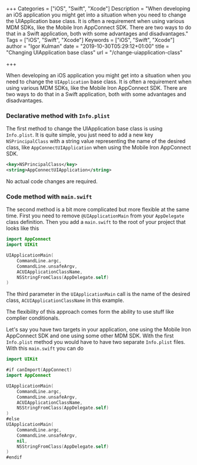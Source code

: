 +++
Categories = ["iOS", "Swift", "Xcode"]
Description = "When developing an iOS application you might get into a situation when you need to change the UIApplication base class. It is often a requirement when using various MDM SDKs, like the Mobile Iron AppConnect SDK. There are two ways to do that in a Swift application, both with some advantages and disadvantages."
Tags = ["iOS", "Swift", "Xcode"]
Keywords = ["iOS", "Swift", "Xcode"]
author = "Igor Kulman"
date = "2019-10-30T05:29:12+01:00"
title = "Changing UIApplication base class"
url = "/change-uiapplication-class"

+++

When developing an iOS application you might get into a situation when you need to change the `UIApplication` base class. It is often a requirement when using various MDM SDKs, like the Mobile Iron AppConnect SDK. There are two ways to do that in a Swift application, both with some advantages and disadvantages.

### Declarative method with `Info.plist`

The first method to change the UIApplication base class is using `Info.plist`. It is quite simple, you just need to add a new key `NSPrincipalClass` with a string value representing the name of the desired class, like `AppConnectUIApplication` when using the Mobile Iron AppConnect SDK.

```xml
<key>NSPrincipalClass</key>
<string>AppConnectUIApplication</string>
```

No actual code changes are required.

### Code method with `main.swift`

The second method is a bit more complicated but more flexible at the same time. First you need to remove `@UIApplicationMain` from your `AppDelegate` class definition. Then you add a `main.swift` to the root of your project that looks like this

```swift
import AppConnect
import UIKit

UIApplicationMain(
    CommandLine.argc,
    CommandLine.unsafeArgv, 
    ACUIApplicationClassName,
    NSStringFromClass(AppDelegate.self)
)
```

The third parameter in the `UIApplicationMain` call is the name of the desired class, `ACUIApplicationClassName` in this example. 

<!--more-->

The flexibility of this approach comes form the ability to use stuff like complier conditionals. 

Let's say you have two targets in your application, one using the Mobile Iron AppConnect SDK and one using some other MDM SDK. With the first `Info.plist` method you would have to have two separate `Info.plist` files. With this `main.swift` you can do

```swift
import UIKit

#if canImport(AppConnect)
import AppConnect

UIApplicationMain(
    CommandLine.argc,
    CommandLine.unsafeArgv, 
    ACUIApplicationClassName,
    NSStringFromClass(AppDelegate.self)
)
#else
UIApplicationMain(
    CommandLine.argc,
    CommandLine.unsafeArgv, 
    nil,
    NSStringFromClass(AppDelegate.self)
)
#endif
```